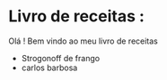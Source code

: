 # Livro de receitas  :



Olá ! Bem vindo ao meu livro de receitas

- Strogonoff de frango
- carlos barbosa